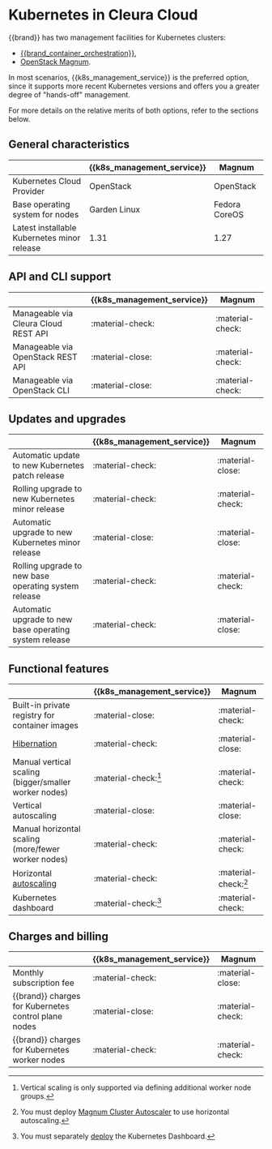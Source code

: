 # Kubernetes in Cleura Cloud

{{brand}} has two management facilities for Kubernetes clusters:

* [{{brand_container_orchestration}}](../../howto/kubernetes/gardener/index.md),
* [OpenStack Magnum](../../howto/kubernetes/magnum/index.md).

In most scenarios, {{k8s_management_service}} is the preferred option, since it supports more recent Kubernetes versions and offers you a greater degree of "hands-off" management.

For more details on the relative merits of both options, refer to the sections below.

## General characteristics
|                                                                 | {{k8s_management_service}}   | Magnum                                |
| -------------                                                   | ----------------             | ----------------                      |
| Kubernetes Cloud Provider                                       | OpenStack                    | OpenStack                             |
| Base operating system for nodes                                 | Garden Linux                 | Fedora CoreOS                         |
| Latest installable Kubernetes minor release                     | 1.31                         | 1.27                                  |


## API and CLI support
|                                                                 | {{k8s_management_service}}   | Magnum                                |
| -------------                                                   | ----------------             | ----------------                      |
| Manageable via Cleura Cloud REST API                            | :material-check:             | :material-check:                      |
| Manageable via OpenStack REST API                               | :material-close:             | :material-check:                      |
| Manageable via OpenStack CLI                                    | :material-close:             | :material-check:                      |

## Updates and upgrades
|                                                                 | {{k8s_management_service}}   | Magnum                                |
| -------------                                                   | ----------------             | ----------------                      |
| Automatic update to new Kubernetes patch release                | :material-check:             | :material-close:                      |
| Rolling upgrade to new Kubernetes minor release                 | :material-check:             | :material-check:                      |
| Automatic upgrade to new Kubernetes minor release               | :material-close:             | :material-close:                      |
| Rolling upgrade to new base operating system release            | :material-check:             | :material-check:                      |
| Automatic upgrade to new base operating system release          | :material-check:             | :material-close:                      |

## Functional features
|                                                       | {{k8s_management_service}}          | Magnum                                |
| -------------                                         | ----------------                    | ----------------                      |
| Built-in private registry for container images        | :material-close:                    | :material-check:                      |
| [Hibernation](gardener/hibernation.md)                | :material-check:                    | :material-close:                      |
| Manual vertical scaling (bigger/smaller worker nodes) | :material-check:[^vertical-scaling] | :material-check:                      |
| Vertical autoscaling                                  | :material-close:                    | :material-close:                      |
| Manual horizontal scaling (more/fewer worker nodes)   | :material-check:                    | :material-check:                      |
| Horizontal [autoscaling](gardener/autoscaling.md)     | :material-check:                    | :material-check:[^cluster-autoscaler] |
| Kubernetes dashboard                                  | :material-check:[^dashboard]        | :material-check:                      |

[^vertical-scaling]: Vertical scaling is only supported via defining additional worker node groups.

[^cluster-autoscaler]: You must deploy [Magnum Cluster Autoscaler](https://github.com/kubernetes/autoscaler/blob/master/cluster-autoscaler/cloudprovider/magnum/README.md) to use horizontal autoscaling.

[^dashboard]: You must separately [deploy](https://github.com/kubernetes/dashboard/#install) the Kubernetes Dashboard.

## Charges and billing
|                                                                 | {{k8s_management_service}}   | Magnum                                |
| -------------                                                   | ----------------             | ----------------                      |
| Monthly subscription fee                                        | :material-check:             | :material-close:                      |
| {{brand}} charges for Kubernetes control plane nodes            | :material-close:             | :material-check:                      |
| {{brand}} charges for Kubernetes worker nodes                   | :material-check:             | :material-check:                      |

